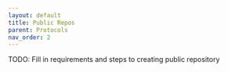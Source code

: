 ```yaml
---
layout: default
title: Public Repos
parent: Protocols
nav_order: 2
---
```


TODO: Fill in requirements and steps to creating public repository
